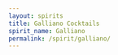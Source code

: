 ```yaml
---
layout: spirits
title: Galliano Cocktails
spirit_name: Galliano
permalink: /spirit/galliano/
---
```

